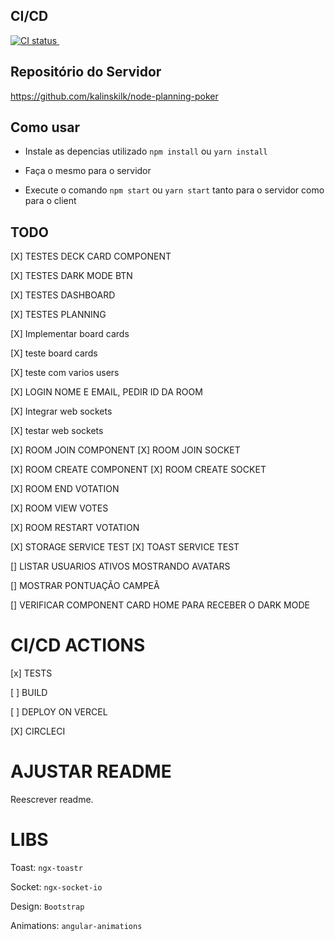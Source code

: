 ## CI/CD

<p>
  <a href="https://circleci.com/gh/kalinskilk/workflows/ng-planning-poker/tree/main">
    <img src="https://circleci.com/gh/kalinskilk/ng-planning-poker.svg?style=shield" alt="CI status" />
  </a>&nbsp;
</p>

## Repositório do Servidor

https://github.com/kalinskilk/node-planning-poker

## Como usar

  <!-- TODO DOCUMENTAR PARA DOCKER TBM -->

- Instale as depencias utilizado `npm install` ou `yarn install`

- Faça o mesmo para o servidor

- Execute o comando `npm start` ou `yarn start` tanto para o servidor como para o client

## TODO

[X] TESTES DECK CARD COMPONENT

[X] TESTES DARK MODE BTN

[X] TESTES DASHBOARD

[X] TESTES PLANNING

[X] Implementar board cards

[X] teste board cards

[X] teste com varios users

[X] LOGIN NOME E EMAIL, PEDIR ID DA ROOM

[X] Integrar web sockets

[X] testar web sockets

[X] ROOM JOIN COMPONENT
[X] ROOM JOIN SOCKET

[X] ROOM CREATE COMPONENT
[X] ROOM CREATE SOCKET

[X] ROOM END VOTATION

[X] ROOM VIEW VOTES

[X] ROOM RESTART VOTATION

[X] STORAGE SERVICE TEST
[X] TOAST SERVICE TEST

[] LISTAR USUARIOS ATIVOS MOSTRANDO AVATARS

[] MOSTRAR PONTUAÇÃO CAMPEÃ

[] VERIFICAR COMPONENT CARD HOME PARA RECEBER O DARK MODE

# CI/CD ACTIONS

[x] TESTS

[ ] BUILD

[ ] DEPLOY ON VERCEL

[X] CIRCLECI

# AJUSTAR README

Reescrever readme.

# LIBS

Toast: `ngx-toastr`

Socket: `ngx-socket-io`

Design: `Bootstrap`

Animations: `angular-animations`
